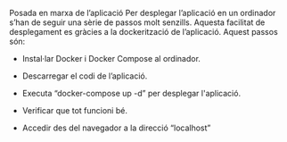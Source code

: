 Posada en marxa de l’aplicació
Per desplegar l’aplicació en un ordinador s’han de seguir una sèrie de passos molt senzills. Aquesta facilitat de desplegament es gràcies a la dockerització de l’aplicació. Aquest passos són:
-	Instal·lar Docker i Docker Compose al ordinador.

-	Descarregar el codi de l’aplicació.

-	Executa “docker-compose up -d” per desplegar l'aplicació.

-	Verificar que tot funcioni bé.

-	Accedir des del navegador a la direcció “localhost”

